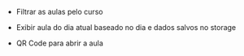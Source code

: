 * Filtrar as aulas pelo curso

* Exibir aula do dia atual baseado no dia e dados salvos no storage

* QR Code para abrir a aula